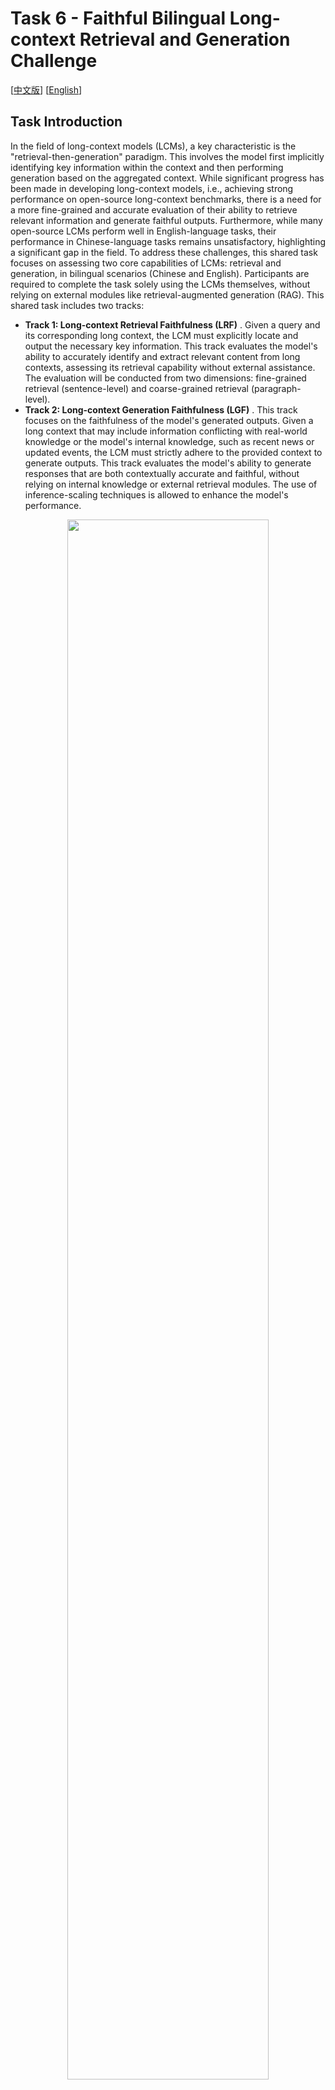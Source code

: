 # Task 6 - Faithful Bilingual Long-context Retrieval and Generation Challenge

[[中文版](README_ZH.md)] [[English](README.md)]

## Task Introduction

In the field of long-context models (LCMs), a key characteristic is the "retrieval-then-generation" paradigm. This involves the model first implicitly identifying key information within the context and then performing generation based on the aggregated context. While significant progress has been made in developing long-context models, i.e., achieving strong performance on open-source long-context benchmarks, there is a need for a more fine-grained and accurate evaluation of their ability to retrieve relevant information and generate faithful outputs. Furthermore, while many open-source LCMs perform well in English-language tasks, their performance in Chinese-language tasks remains unsatisfactory, highlighting a significant gap in the field. To address these challenges, this shared task focuses on assessing two core capabilities of LCMs: retrieval and generation, in bilingual scenarios (Chinese and English). Participants are required to complete the task solely using the LCMs themselves, without relying on external modules like retrieval-augmented generation (RAG). This shared task includes two tracks:

* **Track 1: Long-context Retrieval Faithfulness (LRF)** . Given a query and its corresponding long context, the LCM must explicitly locate and output the necessary key information. This track evaluates the model's ability to accurately identify and extract relevant content from long contexts, assessing its retrieval capability without external assistance. The evaluation will be conducted from two dimensions: fine-grained retrieval (sentence-level) and coarse-grained retrieval (paragraph-level).
* **Track 2: Long-context Generation Faithfulness (LGF)** . This track focuses on the faithfulness of the model's generated outputs. Given a long context that may include information conflicting with real-world knowledge or the model's internal knowledge, such as recent news or updated events, the LCM must strictly adhere to the provided context to generate outputs. This track evaluates the model's ability to generate responses that are both contextually accurate and faithful, without relying on internal knowledge or external retrieval modules. The use of inference-scaling techniques is allowed to enhance the model's performance.

<div align=center>  <img src="Task_Introduction.png" width=80%></div>

## Data Description & Rules

L-CiteEval is a long-context evaluation benchmark, designed to evaluate the information retrieval ability and generation quality of NLP models on long-context tasks, where the model needs to identify critical information while ignoring irrelevent interference.

## Data Format

We build our bilingual evaluation dataset based on [L-CiteEval](https://arxiv.org/abs/2410.02115).
For more construction details, one can directly refer to this paper.

### Chinese

For Chinese dataset, we mainly provide  multi-hop tasks, including **1_hop**, **2_hop** and **3_hop**, each sample of which has interference needles ranging in length from 1 to 16. Based on 1-hop task, we build  **yes_no**  task by adding an answer to the 1_hop question. If the added answer is correct, then the corresponding  answer of the  'yes-no' task is 'yes', otherwise the 'yes-no' task's answer is 'no' . The 'answer-yes' samples and 'answer-no' samples are equally divided in our dataset.

Finally, we add **counting_stars** subset directly from the open source  library [Counting-Stars](https://github.com/nick7nlp/Counting-Stars) , and make sure that its volume is consistent with other subtasks.

<table style="font-size: 16px;" >
  <tr>
    <th>ZH - Task</th><th> Task Name </th><th> Samples</th><th>Length</th> <th> Facts Source </th> <th> Irrlevent Context Source</th></tr>
  <tr><th>qa1</th><th>1_hop</th><th>120</th><th rowspan=5> 8k - 128k </th><th rowspan=4>NLPCC-MH</th><th rowspan=4><a href = https://huggingface.co/datasets/Linly-AI/Chinese-pretraining-dataset>Chinese-Pretraining</a> </th></tr>
<tr><th>qa2</th><th>2_hop</th><th>120</th></tr>
<tr><th>qa3</th><th>3_hop</th><th>120</th></tr>
<tr><th>qa4</th><th>yes_no</th><th>120</th></tr>
<tr><th>qa5</th><th>counting_stars</th><th>120</th><th>-</th> <th> <a href = https://github.com/nick7nlp/Counting-Stars>Counting-Stars<a></th></tr> </table>

### English

For English dataset, we also offer five subtasks. First, we build the **multihop_qa** subtask based on [HotpotQA](https://arxiv.org/pdf/1809.09600)  and [2WikiMultihopQA](https://arxiv.org/pdf/2011.01060) , and build the **single_qa** subtask based on [NarrativeQA](https://arxiv.org/pdf/1712.07040) and [Natural Questions](https://aclanthology.org/Q19-1026.pdf). And for these two tasks, we add additional samples with difficulty levels for users' choices. Then, based on the likeihood that the models may not answer the question according to the provided context, we designed a number of **counterfact** samples, to test the faithfulness of the models to the provided context.

Finally, we add **counting_stars** subset directly from the open source  library [Counting-Stars](https://github.com/nick7nlp/Counting-Stars) , and add **niah** subset from the open source library [NIAH](https://github.com/gkamradt/LLMTest_NeedleInAHaystack/tree/main) .

<table style="font-size: 16px; margin: auto;margin: auto; width: 100%;">
  <tr>
    <th>EN - Task</th><th> Task Name </th><th> Samples</th><th>Length</th> <th> Facts Source </th> <th> Irrlevent Context Source</th></tr>
  <tr><th>qa1</th><th>multihop_qa</th><th>120</th><th rowspan=5> 8k - 64k</th><th><a href = https://huggingface.co/datasets/hotpotqa/hotpot_qa>HotpotQA</a> <br><a href = https://huggingface.co/datasets/voidful/2WikiMultihopQA>2WikiMultihopQA</a></th><th rowspan=3> Remaining Datasets <br> that not used as <br> Facts Source</th></tr>
<tr><th>qa2</th><th>single_qa</th> <th>120</th> <th><a href = https://huggingface.co/datasets/deepmind/narrativeqa> NarrativeQA</a> <br> <a href = https://ai.google.com/research/NaturalQuestions> NaturalQuestions</th></tr>
<tr><th>qa3</th><th>counterfact</th><th>120</th><th>-</th></tr>
<tr><th>qa4</th><th>counting_stars</th><th>120</th><th>-</th><th> <a href = https://github.com/nick7nlp/Counting-Stars>Counting-Stars<a></th></tr>
<tr><th>qa5</th><th>niah</th><th>120</th><th>-</th> <th><a href = https://github.com/gkamradt/LLMTest_NeedleInAHaystack> NIAH</a> </th></tr> </table>

## Data Loading

Basically, you may use the dataset by run :

```python

from datasets import load_dataset

# load Chinese dataset
zh_dataset = load_dataset('ZetangForward/Bilingual_CiteEval', revision="zh")

# load English dataset
en_dataset = load_dataset('ZetangForward/Bilingual_CiteEval', revision="en")


```

## Evaluation

For evaluation, we provide a quick-start evalutaion framework, which mainly evaluate models' ability on metrics:   f1-answer and f1-cite.

### Environment Setup

Remember to download the appropriate verison of flash-attn from  [flash-attn](https://github.com/Dao-AILab/flash-attention/releases) , then run:

```bash
git clone https://github.com/ZetangForward/Bilingual_L-CiteEval-Ultra.git
cd Bilingual_L-CiteEval-Ultra/src
conda create -n citeeval python=3.10 -y
conda activate citeeval
pip install torch==2.5.1
pip install -e .

pip install <path_to_flash_attn_whl_file>
```

### Start Evaluation

Following the environment setup, it's recommended to modify the configuration in **./config/default.yaml** and run in the current directory:

```bash
python scripts/run.py  # or export HF_ENDPOINT=https://hf-mirror.com && python scripts/run.py
```

You may also override the default configuration by run:

```bash
python scripts/run.py \
model_path=meta-llama/Llama-3.1-8B-Instruct \
save_tag=Llama-3.1-8B-Instruct \
devices=[0,1] \
tp_size=2
```

We present the results of several common models:

<table style="font-size: 16px; margin: auto;margin: auto; width: 85%;">
  <tr>
    <th>ZH - Task</th>  <th>Metric (%)</th><th>Llama3.1<br>-8B-Instruct</th> <th>Qwen2.5<br>-7B-Instruct</th>
  <th>Mistral-7B<br>-Instruct-v0.3</th><th> glm-4<br>-9b-chat</th></tr>
<tr>
    <th rowspan = 3>qa1</th>
<th> f1-cite </th><th>0.19</th><th>2.92</th><th>1.29</th><th>4.33</th>
  </tr>
<tr> <th> f1-answer </th> <th>27.61</th><th>36.46</th><th>16.97</th><th>3.72</th></tr>
<tr> <th> avg. </th> <th>13.9</th><th>19.69</th><th>9.13</th><th>4.03</th></tr>
<tr>
    <th rowspan = 3>qa2</th>
<th> f1-cite </th><th>3.85</th><th>1.64</th><th>0.69</th><th>2.61</th>
  </tr>
<tr> <th> f1-answer </th> <th>10.31</th><th>24.58</th><th>7.66</th><th>2.49</th></tr>
<tr> <th> avg. </th> <th>7.08</th><th>13.11</th><th>4.18</th><th>2.55</th></tr>
<tr>
    <th rowspan = 3>qa3</th>
<th> f1-cite </th><th>2.19</th><th>1.10</th><th>0.78</th><th>3.52</th>
  </tr>
<tr> <th> f1-answer </th> <th>3.87</th><th>10.36</th><th>2.21</th><th>1.05</th></tr>
<tr> <th> avg. </th> <th>3.03</th><th>5.73</th><th>1.50</th><th>2.28</th></tr>
<tr>
    <th rowspan = 3>qa4</th>
<th> f1-cite </th><th>0.00</th><th>3.89</th><th>0.66</th><th>6.52</th>
  </tr>
<tr> <th> f1-answer </th><th>44.17</th><th>72.50</th><th>32.53</th><th>69.17</th></tr>
<tr> <th> avg. </th> <th>22.08</th><th>38.20</th><th>16.60</th><th>37.84</th></tr>
<tr>
    <th rowspan = 3>qa5</th>
<th> f1-cite </th><th>5.27</th><th>1.06</th><th>0.28</th><th>4.95</th>
  </tr>
<tr> <th> acc </th> <th>28.18</th><th>44.55</th><th>6.96</th><th>57.59</th></tr>
<tr> <th> avg. </th> <th>16.73</th><th>22.80</th><th>3.62</th><th>31.27</th></tr>
<tr> <th colspan = 2>ZH - Avg.</th><th>12.56</th><th>19.91</th><th>7.00</th><th>15.60</th></tr>
  <tr>
    <th>EN - Task</th>  <th>Metric (%)</th><th>Llama3.1<br>-8B-Instruct</th> <th>Qwen2.5<br>-7B-Instruct</th>
  <th>Mistral-7B<br>-Instruct-v0.3</th><th> glm-4<br>-9b-chat</th></tr>
<tr>
    <th rowspan = 3>qa1</th>
<th> f1-cite </th><th>49.74</th><th>18.14</th><th>18.79</th><th>46.27</th>
  </tr>
<tr> <th> f1-answer </th> <th>14.53</th><th>12.75</th><th>84.59</th><th>12.10</th></tr>
<tr> <th> avg. </th> <th>32.14</th><th>15.44</th><th>51.69</th><th>29.18</th></tr>
<tr>
    <th rowspan = 3>qa2</th>
<th> f1-cite </th><th>28.89</th><th>9.90</th><th>5.20</th><th>38.83</th>
  </tr>
<tr> <th> f1-answer </th> <th>22.21</th><th>18.46</th><th>28.31</th><th>16.80</th></tr>
<tr> <th> avg. </th> <th>25.55</th><th>14.18</th><th>16.76</th><th>27.82</th></tr>
<tr>
    <th rowspan = 3>qa3</th>
<th> f1-cite </th><th>7.22</th><th>12.50</th><th>20.69</th><th>13.04</th>
  </tr>
<tr> <th> f1-answer </th> <th>12.94</th><th>11.49</th><th>14.17</th><th>8.71</th></tr>
<tr> <th> avg. </th> <th>10.08</th><th>12.00</th><th>17.43</th><th>10.88</th></tr>
<tr>
    <th rowspan = 3>qa4</th>
<th> f1-cite </th><th>22.87</th><th>13.11</th><th>19.51</th><th>24.42</th>
  </tr>
<tr> <th> acc </th> <th>36.25</th><th>57.40</th><th>24.06</th><th>76.12</th></tr>
<tr> <th> avg. </th> <th>29.56</th><th>35.25</th><th>21.78</th><th>50.27</th><tr>
    <th rowspan = 3>qa5</th>
<th> f1-cite </th><th>30.83</th><th>18.06</th><th>12.56</th><th>38.05</th>
  </tr>
<tr> <th> rough-niah </th><th>93.50</th><th>97.79</th><th>8.76</th><th>96.19</th></tr>
<tr> <th> avg. </th><th>62.16</th><th>57.92</th><th>10.66</th><th>67.12</th></tr>
<tr> <th colspan = 2>EN - Avg.</th><th>31.90</th><th>26.96</th><th>23.66</th><th>37.05</th></tr>
<tr style="font-weight: bold;"> <th colspan = 2> <b> AVG. <b></th><th>22.23</th><th>23.43</th><th>15.33</th><th>26.82</th></tr>
</table>

## Training Data Recommendation

Training data is unlimited. The following datasets are recommended:

- [LongAlpaca](https://huggingface.co/datasets/Yukang/LongAlpaca-12k)
- [LongAlign](https://huggingface.co/datasets/THUDM/LongAlign-10k)
- [LongMIT](https://huggingface.co/datasets/donmaclean/LongMIT-128K)
- [Context Synthesis](https://huggingface.co/datasets/Wenhao97/gpt4o-mini-context-synthesis)

## Submission

For submission, the following materials should be packaged as one `zip` file and sent to [zecheng.tang@foxmail.com](zecheng.tang@foxmail.com):

***Submission File** :  After running our evaluation framework, the output will be saved in **./src/generation** , please pack this folder into .zip format and submit this folder. If you use your own evaluation framework, make sure your submission should include the original output of the model and evaluation results for all tasks.

## Contact & Citation

If your publication employs our dataset, please cite the following article:

```

@article{tang2024citeeval,

  title={L-CiteEval: Do Long-Context Models Truly Leverage Context for Responding?},

  author={Tang, Zecheng and Zhou, Keyan and Li, Juntao and Ji, Baibei and Hou, Jianye and Zhang, Min},

  journal={arXiv preprint arXiv:2410.02115},

  year={2024}

}

```

If you have any questions about this task, please email to **zecheng.tang@foxmail.com**
